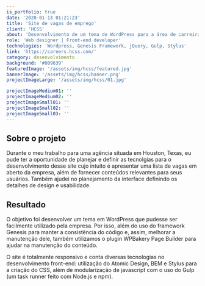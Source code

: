 ```yaml
---
is_portfolio: true
date: '2020-01-13 01:21:23'
title: 'Site de vagas de emprego'
client: 'HCSS'
about: 'Desenvolvimento de um tema de WordPress para a área de carreiras do site, com lista de vagas de emprego e conteúdo diverso.'
role: 'Web designer | Front-end developer'
technologies: 'Wordpress, Genesis Framework, jQuery, Gulp, Stylus'
link: 'https://careers.hcss.com/'
category: desenvolvimento
background: '#009639'
featuredImage: '/assets/img/hcss/featured.jpg'
bannerImage: '/assets/img/hcss/banner.png'
projectImageLarge: '/assets/img/hcss/01.jpg'

projectImageMedium01: ''
projectImageMedium02: ''
projectImageSmall01: ''
projectImageSmall02: ''
projectImageSmall03: ''
---
```

## Sobre o projeto

Durante o meu trabalho para uma agência situada em Houston, Texas, eu pude ter a oportunidade de planejar e definir as tecnolgias para o desenvolvimento desse site cujo intuito é apresentar uma lista de vagas em aberto da empresa, além de fornecer conteúdos relevantes para seus usuários. Também ajudei no planejamento da interface definindo os detalhes de design e usabilidade.

## Resultado

O objetivo foi desenvolver um tema em WordPress que pudesse ser facilmente utilizado pela empresa. Por isso, além do uso do framework Genesis para manter a consistência do código e, assim, melhorar a manutenção dele, também utilizamos o plugin WPBakery Page Builder para ajudar na manutenção do conteúdo.

O site é totalmente responsivo e conta diversas tecnologias no desenvolvimento front-end: utilização do Atomic Design, BEM e Stylus para a criação do CSS, além de modularização de javascript com o uso do Gulp (um task runner feito com Node.js e npm).



